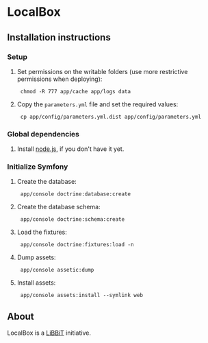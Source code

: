 LocalBox
=======

Installation instructions
------------------------------

### Setup

1. Set permissions on the writable folders (use more restrictive permissions when deploying):

        chmod -R 777 app/cache app/logs data

2. Copy the `parameters.yml` file and set the required values:

        cp app/config/parameters.yml.dist app/config/parameters.yml

### Global dependencies

1. Install [node.js](http://nodejs.org), if you don't have it yet.

### Initialize Symfony

1. Create the database:

        app/console doctrine:database:create

2. Create the database schema:

        app/console doctrine:schema:create

3. Load the fixtures:

        app/console doctrine:fixtures:load -n

4. Dump assets:

        app/console assetic:dump

5. Install assets:

        app/console assets:install --symlink web

About
--------

LocalBox is a [LiBBiT](http://www.libbit.eu) initiative.